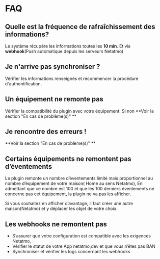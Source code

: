 # FAQ

## Quelle est la fréquence de rafraîchissement des informations?

Le système récupère les informations toutes les **10 min**.
Et via **webhook**(Push automatique depuis les serveurs Netatmo)
	
## Je n'arrive pas synchroniser ?
Vérifier les informations renseignés et recommencer la procédure d'authentification.
	
## Un équipement ne remonte pas
Vérifier la compatibilité du plugin avec votre équipement. Si non **Voir la section "En cas de problème(s)" **
	
## Je rencontre des erreurs !
**Voir la section "En cas de problème(s)" **
	
## Certains équipements ne remontent pas d’éventements
Le plugin remonte un nombre d’éventements limité mais proportionnel au nombre d’équipement de votre maison( Home au sens Netatmo), 
En admettant que ce nombre est 100 et que les 100 derniers éventements ne concerne pas cet équipement, la plugin ne va pas les afficher.

Si vous souhaitez en afficher d’avantage, il faut créer une autre maison(Netatmo) et y déplacer les objet de votre choix.

## Les webhooks ne remontent pas

 - S’assurer que votre configuration est compatible avec les exigences Netatmo, 
 - Vérifier le statut de votre App netatmo,dev et que vous n’êtes pas BAN
 - Synchroniser et vérifier les logs concernant les webhooks